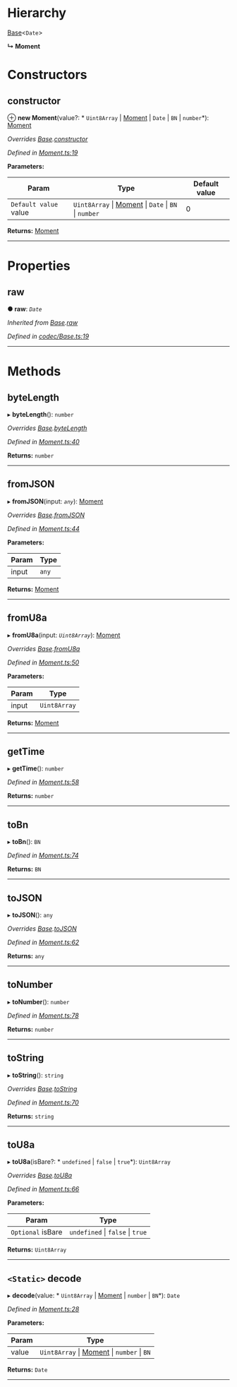

# Hierarchy

 [Base](_codec_base_.base.md)<`Date`>

**↳ Moment**

# Constructors

<a id="constructor"></a>

##  constructor

⊕ **new Moment**(value?: * `Uint8Array` &#124; [Moment](_moment_.moment.md) &#124; `Date` &#124; `BN` &#124; `number`*): [Moment](_moment_.moment.md)

*Overrides [Base](_codec_base_.base.md).[constructor](_codec_base_.base.md#constructor)*

*Defined in [Moment.ts:19](https://github.com/polkadot-js/api/blob/bcf06cd/packages/types/src/Moment.ts#L19)*

**Parameters:**

| Param | Type | Default value |
| ------ | ------ | ------ |
| `Default value` value |  `Uint8Array` &#124; [Moment](_moment_.moment.md) &#124; `Date` &#124; `BN` &#124; `number`| 0 |

**Returns:** [Moment](_moment_.moment.md)

___

# Properties

<a id="raw"></a>

##  raw

**● raw**: *`Date`*

*Inherited from [Base](_codec_base_.base.md).[raw](_codec_base_.base.md#raw)*

*Defined in [codec/Base.ts:19](https://github.com/polkadot-js/api/blob/bcf06cd/packages/types/src/codec/Base.ts#L19)*

___

# Methods

<a id="bytelength"></a>

##  byteLength

▸ **byteLength**(): `number`

*Overrides [Base](_codec_base_.base.md).[byteLength](_codec_base_.base.md#bytelength)*

*Defined in [Moment.ts:40](https://github.com/polkadot-js/api/blob/bcf06cd/packages/types/src/Moment.ts#L40)*

**Returns:** `number`

___
<a id="fromjson"></a>

##  fromJSON

▸ **fromJSON**(input: *`any`*): [Moment](_moment_.moment.md)

*Overrides [Base](_codec_base_.base.md).[fromJSON](_codec_base_.base.md#fromjson)*

*Defined in [Moment.ts:44](https://github.com/polkadot-js/api/blob/bcf06cd/packages/types/src/Moment.ts#L44)*

**Parameters:**

| Param | Type |
| ------ | ------ |
| input | `any` |

**Returns:** [Moment](_moment_.moment.md)

___
<a id="fromu8a"></a>

##  fromU8a

▸ **fromU8a**(input: *`Uint8Array`*): [Moment](_moment_.moment.md)

*Overrides [Base](_codec_base_.base.md).[fromU8a](_codec_base_.base.md#fromu8a)*

*Defined in [Moment.ts:50](https://github.com/polkadot-js/api/blob/bcf06cd/packages/types/src/Moment.ts#L50)*

**Parameters:**

| Param | Type |
| ------ | ------ |
| input | `Uint8Array` |

**Returns:** [Moment](_moment_.moment.md)

___
<a id="gettime"></a>

##  getTime

▸ **getTime**(): `number`

*Defined in [Moment.ts:58](https://github.com/polkadot-js/api/blob/bcf06cd/packages/types/src/Moment.ts#L58)*

**Returns:** `number`

___
<a id="tobn"></a>

##  toBn

▸ **toBn**(): `BN`

*Defined in [Moment.ts:74](https://github.com/polkadot-js/api/blob/bcf06cd/packages/types/src/Moment.ts#L74)*

**Returns:** `BN`

___
<a id="tojson"></a>

##  toJSON

▸ **toJSON**(): `any`

*Overrides [Base](_codec_base_.base.md).[toJSON](_codec_base_.base.md#tojson)*

*Defined in [Moment.ts:62](https://github.com/polkadot-js/api/blob/bcf06cd/packages/types/src/Moment.ts#L62)*

**Returns:** `any`

___
<a id="tonumber"></a>

##  toNumber

▸ **toNumber**(): `number`

*Defined in [Moment.ts:78](https://github.com/polkadot-js/api/blob/bcf06cd/packages/types/src/Moment.ts#L78)*

**Returns:** `number`

___
<a id="tostring"></a>

##  toString

▸ **toString**(): `string`

*Overrides [Base](_codec_base_.base.md).[toString](_codec_base_.base.md#tostring)*

*Defined in [Moment.ts:70](https://github.com/polkadot-js/api/blob/bcf06cd/packages/types/src/Moment.ts#L70)*

**Returns:** `string`

___
<a id="tou8a"></a>

##  toU8a

▸ **toU8a**(isBare?: * `undefined` &#124; `false` &#124; `true`*): `Uint8Array`

*Overrides [Base](_codec_base_.base.md).[toU8a](_codec_base_.base.md#tou8a)*

*Defined in [Moment.ts:66](https://github.com/polkadot-js/api/blob/bcf06cd/packages/types/src/Moment.ts#L66)*

**Parameters:**

| Param | Type |
| ------ | ------ |
| `Optional` isBare |  `undefined` &#124; `false` &#124; `true`|

**Returns:** `Uint8Array`

___
<a id="decode"></a>

## `<Static>` decode

▸ **decode**(value: * `Uint8Array` &#124; [Moment](_moment_.moment.md) &#124; `number` &#124; `BN`*): `Date`

*Defined in [Moment.ts:28](https://github.com/polkadot-js/api/blob/bcf06cd/packages/types/src/Moment.ts#L28)*

**Parameters:**

| Param | Type |
| ------ | ------ |
| value |  `Uint8Array` &#124; [Moment](_moment_.moment.md) &#124; `number` &#124; `BN`|

**Returns:** `Date`

___

